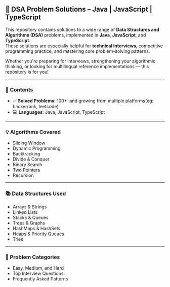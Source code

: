 ## 📘 DSA Problem Solutions – Java | JavaScript | TypeScript

This repository contains solutions to a wide range of **Data Structures and Algorithms (DSA)** problems, implemented in **Java**, **JavaScript**, and **TypeScript**.  
These solutions are especially helpful for **technical interviews**, competitive programming practice, and mastering core problem-solving patterns.

Whether you're preparing for interviews, strengthening your algorithmic thinking, or looking for multilingual reference implementations — this repository is for you!

---

### 🧠 Contents

- ✅ **Solved Problems**: 100+ :and growing from multiple platforms(eg: hackerrank, leetcode)
- 💻 **Languages**: Java, JavaScript, TypeScript

---

### 💡 Algorithms Covered

- Sliding Window  
- Dynamic Programming  
- Backtracking  
- Divide & Conquer  
- Binary Search  
- Two Pointers  
- Recursion

---

### 📚 Data Structures Used

- Arrays & Strings  
- Linked Lists  
- Stacks & Queues  
- Trees & Graphs  
- HashMaps & HashSets  
- Heaps & Priority Queues  
- Tries

---

### 🔢 Problem Categories

- Easy, Medium, and Hard  
- Top Interview Questions  
- Frequently Asked Patterns
